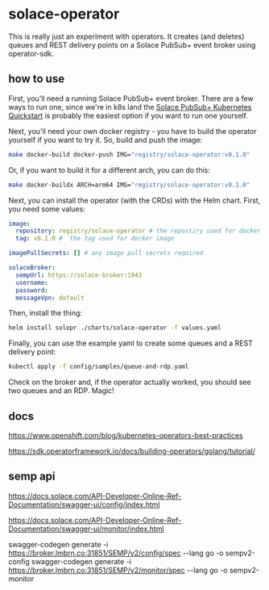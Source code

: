 # solace-operator

This is really just an experiment with operators. It creates (and deletes) queues and REST delivery points on a Solace PubSub+ event broker using operator-sdk.

## how to use

First, you'll need a running Solace PubSub+ event broker. There are a few ways to run one, since we're in k8s land the [Solace PubSub+ Kubernetes Quickstart](https://github.com/SolaceProducts/pubsubplus-kubernetes-quickstart) is probably the easiest option if you want to run one yourself.

Next, you'll need your own docker registry - you have to build the operator yourself if you want to try it. So, build and push the image:

```bash
make docker-build docker-push IMG="registry/solace-operator:v0.1.0"
```

Or, if you want to build it for a different arch, you can do this:

```bash
make docker-buildx ARCH=arm64 IMG="registry/solace-operator:v0.1.0"
```

Next, you can install the operator (with the CRDs) with the Helm chart. First, you need some values:

```yaml
image:
  repository: registry/solace-operator # the repostiry used for docker iamge
  tag: v0.1.0 #  the tag used for docker image

imagePullSecrets: [] # any image pull secrets required

solaceBroker:
  sempUrl: https://solace-broker:1943
  username:
  password:
  messageVpn: default
```

Then, install the thing:

```bash
helm install solopr ./charts/solace-operator -f values.yaml
```

Finally, you can use the example yaml to create some queues and a REST delivery point:

```bash
kubectl apply -f config/samples/queue-and-rdp.yaml
```

Check on the broker and, if the operator actually worked, you should see two queues and an RDP. Magic!

## docs

https://www.openshift.com/blog/kubernetes-operators-best-practices

https://sdk.operatorframework.io/docs/building-operators/golang/tutorial/

## semp api

https://docs.solace.com/API-Developer-Online-Ref-Documentation/swagger-ui/config/index.html

https://docs.solace.com/API-Developer-Online-Ref-Documentation/swagger-ui/monitor/index.html

swagger-codegen generate -i https://broker.lmbrn.co:31851/SEMP/v2/config/spec --lang go -o sempv2-config
swagger-codegen generate -i https://broker.lmbrn.co:31851/SEMP/v2/monitor/spec --lang go -o sempv2-monitor
